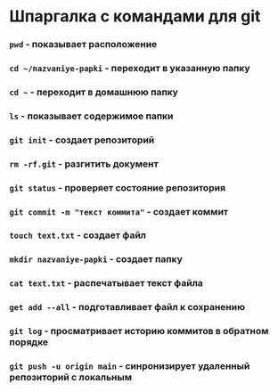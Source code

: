 # Шпаргалка с командами для git
### ```pwd``` - показывает расположение
### ```cd ~/nazvaniye-papki``` - переходит в указанную папку
### ```cd ~``` - переходит в домашнюю папку
### ```ls``` - показывает содержимое папки
### ```git init``` - создает репозиторий
### ```rm -rf.git``` - разгитить документ
### ```git status``` - проверяет состояние репозитория
### ```git commit -m "текст коммита"``` - создает коммит
### ```touch text.txt``` - создает файл
### ```mkdir nazvaniye-papki``` - создает папку
### ```cat text.txt``` - распечатывает текст файла
### ```get add --all``` - подготавливает файл к сохранению
### ```git log``` - просматривает историю коммитов в обратном порядке
### ```git push -u origin main``` - синронизирует удаленный репозиторий с локальным
